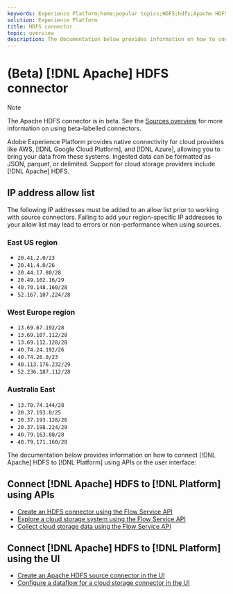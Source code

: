 ```yaml
---
keywords: Experience Platform;home;popular topics;HDFS;hdfs;Apache HDFS;apache hdfs
solution: Experience Platform
title: HDFS connector
topic: overview
description: The documentation below provides information on how to connect Apache HDFS to Platform using APIs or the user interface.
---
```


# (Beta) [!DNL Apache] HDFS connector

>[!NOTE]
>
>The Apache HDFS connector is in beta. See the [Sources overview](../../home.md#terms-and-conditions) for more information on using beta-labelled connectors.

Adobe Experience Platform provides native connectivity for cloud providers like AWS, [!DNL Google Cloud Platform], and [!DNL Azure], allowing you to bring your data from these systems. Ingested data can be formatted as JSON, parquet, or delimited. Support for cloud storage providers include [!DNL Apache] HDFS.

## IP address allow list

The following IP addresses must be added to an allow list prior to working with source connectors. Failing to add your region-specific IP addresses to your allow list may lead to errors or non-performance when using sources.

### East US region

- `20.41.2.0/23`
- `20.41.4.0/26`
- `20.44.17.80/28`
- `20.49.102.16/29`
- `40.70.148.160/28`
- `52.167.107.224/28`

### West Europe region

- `13.69.67.192/28`
- `13.69.107.112/28`
- `13.69.112.128/28`
- `40.74.24.192/26`
- `40.74.26.0/23`
- `40.113.176.232/29`
- `52.236.187.112/28`

### Australia East

- `13.70.74.144/28`
- `20.37.193.0/25`
- `20.37.193.128/26`
- `20.37.198.224/29`
- `40.79.163.80/28`
- `40.79.171.160/28`

The documentation below provides information on how to connect [!DNL Apache] HDFS to [!DNL Platform] using APIs or the user interface:

## Connect [!DNL Apache] HDFS to [!DNL Platform] using APIs

- [Create an HDFS connector using the Flow Service API](../../tutorials/api/create/cloud-storage/hdfs.md)
- [Explore a cloud storage system using the Flow Service API](../../tutorials/api/explore/cloud-storage.md)
- [Collect cloud storage data using the Flow Service API](../../tutorials/api/collect/cloud-storage.md)

## Connect [!DNL Apache] HDFS to [!DNL Platform] using the UI

- [Create an Apache HDFS source connector in the UI](../../tutorials/ui/create/cloud-storage/hdfs.md)
- [Configure a dataflow for a cloud storage connector in the UI](../../tutorials/ui/dataflow/batch/cloud-storage.md)